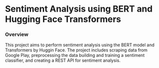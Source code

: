 # Sentiment Analysis using BERT and Hugging Face Transformers

### Overview

This project aims to perform sentiment analysis using the BERT model and Transformers by Huggin Face. The project includes scraping data from Google Play, preprocessing the data building and training a sentiment classifier, and creating a REST API for sentiment analysis.
